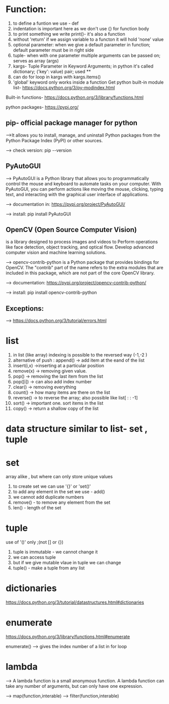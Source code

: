 # Function:
1. to define a funtion we use - def
2. indentation is important here as we don't use {} for function body
3. to print something we write print()- it's also a function
4. without 'return' if we assign variable to a functon it will hold 'none' value
5. optional parameter: when we give a default parameter in function; default parameter must be in right side  
6. tuple- when with one parameter multiple arguments can be passed on; serves as array (args)
7. kargs- Tuple Parameter in Keyword Arguments; in python it's called dictionary; ('key': value) pair; used **
8. can do for loop in kargs with kargs.items()
9. 'global' keyword only works inside a function
Get python built-in module list- https://docs.python.org/3/py-modindex.html 

Built-in functions- https://docs.python.org/3/library/functions.html

python packages- https://pypi.org/

## pip- official package manager for python
-->It allows you to install, manage, and uninstall Python packages from the Python Package Index (PyPI) or other sources.

--> check version: pip --version


## PyAutoGUI
--> PyAutoGUI is a Python library that allows you to programmatically control the mouse and keyboard to automate tasks on your computer. With PyAutoGUI, you can perform actions like moving the mouse, clicking, typing text, and interacting with the graphical user interface of applications.

--> documentation in: https://pypi.org/project/PyAutoGUI/

--> install: pip install PyAutoGUI

## OpenCV (Open Source Computer Vision)
is a library designed to process images and videos to Perform operations like face detection, object tracking, and optical flow. Develop advanced computer vision and machine learning solutions. 

--> opencv-contrib-python is a Python package that provides bindings for OpenCV. The "contrib" part of the name refers to the extra modules that are included in this package, which are not part of the core OpenCV library.

--> documentation: https://pypi.org/project/opencv-contrib-python/

--> install: pip install opencv-contrib-python

## Exceptions:
--> https://docs.python.org/3/tutorial/errors.html

# list
1. in list (like array) indexing is possible to the reversed way (-1,-2 )
2. alternative of push : append() -> add item at the eand of the list
3. insert(i,x) ->inserting at a particular position
4. remove(x)  -> removing given value.
5. pop() -> removing the last item from the list
6. pop([i])  -> can also add index number
7. clear()  -> removing everything
8.  count()  -> how many items are there on the list
9. reverse()  -> to reverse the array; also possible like list[ : : -1]
10. sort()  -> important one. sort items in the list
11. copy()  -> return a shallow copy of the list


# data structure similar to list- set , tuple
# set
array alike , but where can only store unique values
1. to create set we can use '{}' or 'set()'
2. to add any element in the set we use - add()
3. we cannot add duplicate numbers
4. remove() - to remove any element from the set
5. len() - length of the set

# tuple
use of '()' only ;(not [] or {}) 
1. tuple is immutable - we cannot change it
2. we can access tuple
3. but if we give mutable vlaue in tuple we can change
4. tuple() - make a tuple from any list

# dictionaries
https://docs.python.org/3/tutorial/datastructures.html#dictionaries

# enumerate
https://docs.python.org/3/library/functions.html#enumerate

enumerate() --> gives the index number of a list in for loop

# lambda
--> A lambda function is a small anonymous function. A lambda function can take any number of arguments, but can only have one expression.

--> map(function,interable) 
--> filter(function,interable)